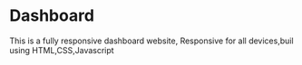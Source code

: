 # Dashboard
This is a fully responsive dashboard website, Responsive for all devices,buil using HTML,CSS,Javascript
